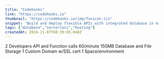 ```yaml
---
title: "Codehooks"
link: "https://codehooks.io"
thumbnail: "https://codehooks.io/img/favicon.ico"
snippet: "Build and deploy flexible APIs with integrated database in minutes. Simple and transparent plans with fixed prices."
tags: ["database","serverless","hosting"]
createdAt: 2024-11-07T08:39:05.048Z
---
```

2 Developers
API and Function calls 60/minute
150MB Database and File Storage
1 Custom Domain w/SSL cert
1 Space/environment

